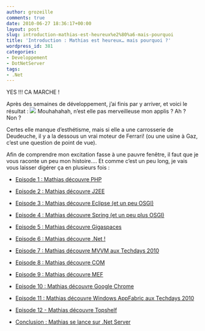 ```yaml
---
author: grozeille
comments: true
date: 2010-06-27 18:36:17+00:00
layout: post
slug: introduction-mathias-est-heureux%e2%80%a6-mais-pourquoi
title: 'Introduction : Mathias est heureux… mais pourquoi ?'
wordpress_id: 381
categories:
- Developpement
- DotNetServer
tags:
- .Net
---
```


YES !!! CA MARCHE !

Après des semaines de développement, j’ai finis par y arriver, et voici le résultat :
[![](http://grozeille.files.wordpress.com/2010/06/yes.png)](http://grozeille.files.wordpress.com/2010/06/yes.png)
Mouhahahah, n’est elle pas merveilleuse mon applis ? Ah ? Non ?

Certes elle manque d’esthétisme, mais si elle a une carrosserie de Deudeuche, il y a la dessous un vrai moteur de Ferrari! (ou une usine à Gaz, c’est une question de point de vue).

Afin de comprendre mon excitation fasse à une pauvre fenêtre, il faut que je vous raconte un peu mon histoire....
Et comme c’est un peu long, je vais vous laisser digérer ça en plusieurs fois :




  * [Episode 1 : Mathias découvre PHP](http://grozeille.com/2010/06/27/episode-1-mathias-decouvre-php/)


  * [Episode 2 : Mathias découvre J2EE](http://grozeille.com/2010/06/29/episode-2-mathias-decouvre-j2ee/)


  * [Episode 3 : Mathias découvre Eclipse (et un peu OSGI)](http://grozeille.com/2010/06/29/episode-3-mathias-decouvre-eclipse)


  * [Episode 4 : Mathias découvre Spring (et un peu plus OSGI)](http://grozeille.com/2010/07/09/episode-4%c2%a0-mathias-decouvre-spring-et-un-peu-plus-osgi/)


  * [Episode 5 : Mathias découvre Gigaspaces](http://grozeille.com/2010/08/22/episode-5-mathias-dcouvre-gigaspaces/)


  * [Episode 6 : Mathias découvre .Net !](http://grozeille.com/2010/11/13/episode-6-mathias-decouvre-net/)


  * [Episode 7 : Mathias découvre MVVM aux Techdays 2010](http://grozeille.com/2010/11/25/episode-7-mathias-decouvre-unitywpfmvvm-aux-techdays-2010/)


  * [Episode 8 : Mathias découvre COM](http://grozeille.com/2011/04/19/episode-8-mathias-decouvre-com/)


  * [Episode 9 : Mathias découvre MEF](http://grozeille.com/2012/05/27/episode-9-mathias-decouvre-mef/)


  * [Episode 10 : Mathias découvre Google Chrome](http://grozeille.com/2012/05/28/episode-10-mathias-decouvre-google-chrome/)


  * [Episode 11 : Mathias découvre Windows AppFabric aux Techdays 2010](http://grozeille.com/2012/05/29/episode-11-mathias-decouvre-windows-appfabric-aux-techdays-2010/)


  * [Episode 12 - Mathias découvre Topshelf](http://grozeille.com/2012/05/30/episode-12-mathias-decouvre-topshelf/)


  * [Conclusion : Mathias se lance sur .Net Server](http://grozeille.com/2012/05/31/conclusion-mathias-se-lance-sur-net-server/)
